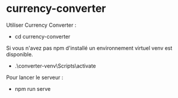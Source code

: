 # currency-converter
 
Utiliser Currency Converter :
- cd currency-converter

Si vous n'avez pas npm d'installé un environnement virtuel venv est disponible.
- .\converter-venv\Scripts\activate

Pour lancer le serveur :
- npm run serve
